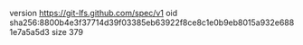 version https://git-lfs.github.com/spec/v1
oid sha256:8800b4e3f37714d39f03385eb63922f8ce8c1e0b9eb8015a932e6881e7a5a5d3
size 379
